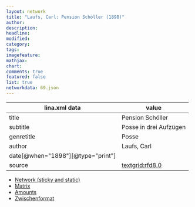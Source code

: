 ```yaml
---
layout: network
title: "Laufs, Carl: Pension Schöller (1898)"
author:
description:
headline:
modified:
category:
tags:
imagefeature: 
mathjax: 
chart: 
comments: true
featured: false
list: true
networkdata: 69.json
---
```

lina.xml data  | value
------------- | -------------
title|Pension Schöller
subtitle|Posse in drei Aufzügen
genretitle|Posse
author|Laufs, Carl
date[@when="1898"][@type="print"]|
source|[textgrid:rfd8.0](https://textgridlab.org/1.0/tgcrud-public/rest/textgrid:rfd8.0/data)



* [Network (sticky and static)](/linas/network69)
* [Matrix](/linas/matrix69)
* [Amounts](/linas/amount69)
* [Zwischenformat](/linas/lina69 )

